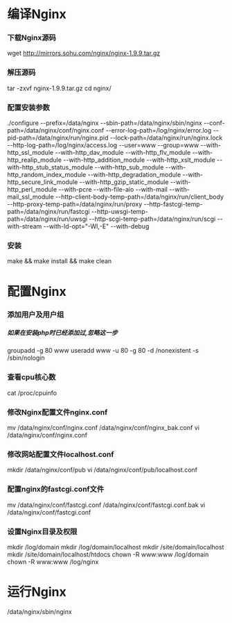 # 编译Nginx

### 下载Nginx源码
wget http://mirrors.sohu.com/nginx/nginx-1.9.9.tar.gz

### 解压源码
tar -zxvf nginx-1.9.9.tar.gz
cd nginx/

### 配置安装参数
./configure --prefix=/data/nginx --sbin-path=/data/nginx/sbin/nginx --conf-path=/data/nginx/conf/nginx.conf --error-log-path=/log/nginx/error.log --pid-path=/data/nginx/run/nginx.pid --lock-path=/data/nginx/run/nginx.lock --http-log-path=/log/nginx/access.log --user=www --group=www --with-http_ssl_module --with-http_dav_module --with-http_flv_module --with-http_realip_module --with-http_addition_module --with-http_xslt_module --with-http_stub_status_module --with-http_sub_module --with-http_random_index_module --with-http_degradation_module --with-http_secure_link_module --with-http_gzip_static_module --with-http_perl_module --with-pcre --with-file-aio --with-mail --with-mail_ssl_module --http-client-body-temp-path=/data/nginx/run/client_body --http-proxy-temp-path=/data/nginx/run/proxy --http-fastcgi-temp-path=/data/nginx/run/fastcgi --http-uwsgi-temp-path=/data/nginx/run/uwsgi --http-scgi-temp-path=/data/nginx/run/scgi --with-stream --with-ld-opt="-Wl,-E"  --with-debug

### 安装
make && make install && make clean


# 配置Nginx

### 添加用户及用户组
##### 如果在安装php时已经添加过,忽略这一步
groupadd -g 80 www
useradd www -u 80 -g 80 -d /nonexistent -s /sbin/nologin

### 查看cpu核心数
cat /proc/cpuinfo

### 修改Nginx配置文件nginx.conf 
mv /data/nginx/conf/nginx.conf /data/nginx/conf/nginx_bak.conf
vi /data/nginx/conf/nginx.conf

### 修改网站配置文件localhost.conf
mkdir /data/nginx/conf/pub
vi /data/nginx/conf/pub/localhost.conf 

### 配置nginx的fastcgi.conf文件
mv /data/nginx/conf/fastcgi.conf /data/nginx/conf/fastcgi.conf.bak
vi /data/nginx/conf/fastcgi.conf

### 设置Nginx目录及权限
mkdir /log/domain
mkdir /log/domain/localhost
mkdir /site/domain/localhost
mkdir /site/domain/localhost/htdocs
chown -R www:www /log/domain
chown -R www:www /log/nginx


# 运行Nginx
/data/nginx/sbin/nginx